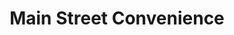 ---
title: "Main Street Convenience"
url: /ann-arbor/main-street-convenience/
shop: Lebensmittel
---